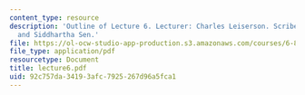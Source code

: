 ```yaml
---
content_type: resource
description: 'Outline of Lecture 6. Lecturer: Charles Leiserson. Scribe: Jeremy Fineman
  and Siddhartha Sen.'
file: https://ol-ocw-studio-app-production.s3.amazonaws.com/courses/6-895-theory-of-parallel-systems-sma-5509-fall-2003/92c757da34193afc7925267d96a5fca1_lecture6.pdf
file_type: application/pdf
resourcetype: Document
title: lecture6.pdf
uid: 92c757da-3419-3afc-7925-267d96a5fca1
---
```

